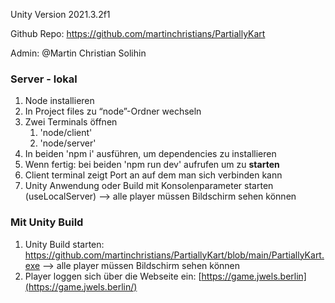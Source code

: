 Unity Version 2021.3.2f1

Github Repo: https://github.com/martinchristians/PartiallyKart

Admin: @Martin Christian Solihin 

### Server - lokal

1. Node installieren
2. In Project files zu “node”-Ordner wechseln
3. Zwei Terminals öffnen
    1. 'node/client' 
    2. 'node/server'
4. In beiden 'npm i' ausführen, um dependencies zu installieren
5. Wenn fertig: bei beiden 'npm run dev' aufrufen um zu **starten**
6. Client terminal zeigt Port an auf dem man sich verbinden kann
7. Unity Anwendung oder Build mit Konsolenparameter starten (useLocalServer) --> alle player müssen Bildschirm sehen können

### Mit Unity Build

1. Unity Build starten: https://github.com/martinchristians/PartiallyKart/blob/main/PartiallyKart.exe --> alle player müssen Bildschirm sehen können
2. Player loggen sich über die Webseite ein: [https://game.jwels.berlin](https://game.jwels.berlin/)
